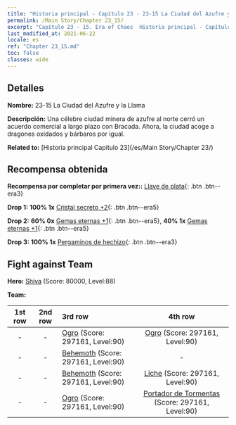 ```yaml
---
title: "Historia principal - Capítulo 23 - 23-15 La Ciudad del Azufre y la Llama"
permalink: /Main Story/Chapter 23_15/
excerpt: "Capítulo 23 - 15. Era of Chaos  Historia principal - Capítulo 23_15. 23-15 La Ciudad del Azufre y la Llama"
last_modified_at: 2021-06-22
locale: es
ref: "Chapter 23_15.md"
toc: false
classes: wide
---
```


## Detalles

 **Nombre:** 23-15 La Ciudad del Azufre y la Llama

 **Descripción:** Una célebre ciudad minera de azufre al norte cerró un acuerdo comercial a largo plazo con Bracada. Ahora, la ciudad acoge a dragones oxidados y bárbaros por igual.

 **Related to:** [Historia principal Capítulo 23](/es/Main Story/Chapter 23/)

## Recompensa obtenida

 **Recompensa por completar por primera vez::** [Llave de plata](/ItemsES/con_693/){: .btn .btn--era3}

 **Drop 1:** **100% 1x** [Cristal secreto +2](/ItemsES/mat_80/){: .btn .btn--era5}

 **Drop 2:** **60% 0x** [Gemas eternas +1](/ItemsES/mat_72/){: .btn .btn--era5}, **40% 1x** [Gemas eternas +1](/ItemsES/mat_72/){: .btn .btn--era5}

 **Drop 3:** **100% 1x** [Pergaminos de hechizo](/ItemsES/con_694/){: .btn .btn--era3}


## Fight against Team
 **Hero:** [Shiva](/es/heroes/Shiva/) (Score: 80000, Level:88)

 **Team:**


  | 1st row | 2nd row | 3rd row | 4th row |
  |:----:|:----:|:----|:----:|
  | - | - | [Ogro](/es/units/Ogre/) (Score: 297161, Level:90)  | [Ogro](/es/units/Ogre/) (Score: 297161, Level:90)  |
  | - | - | [Behemoth](/es/units/Behemoth/) (Score: 297161, Level:90)  | - |
  | - | - | [Behemoth](/es/units/Behemoth/) (Score: 297161, Level:90)  | [Liche](/es/units/Lich/) (Score: 297161, Level:90)  |
  | - | - | [Ogro](/es/units/Ogre/) (Score: 297161, Level:90)  | [Portador de Tormentas](/es/units/Stormbringer/) (Score: 297161, Level:90)  |


